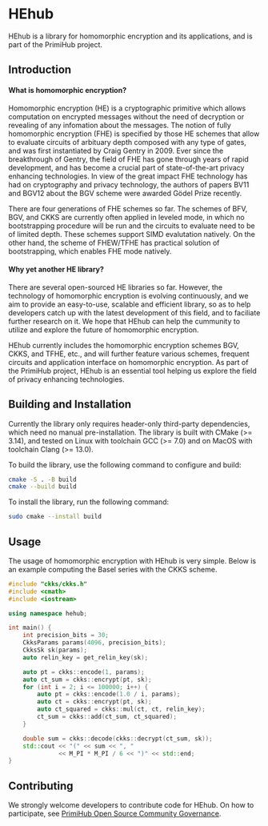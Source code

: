 # HEhub

HEhub is a library for homomorphic encryption and its applications, and is part of the PrimiHub project.

## Introduction

#### What is homomorphic encryption?
Homomorphic encryption (HE) is a cryptographic primitive which allows computation on encrypted messages without the need of decryption or revealing of any infomation about the messages. The notion of fully homomorphic encryption (FHE) is specified by those HE schemes that allow to evaluate circuits of arbituary depth composed with any type of gates, and was first instantiated by Craig Gentry in 2009. Ever since the breakthrough of Gentry, the field of FHE has gone through years of rapid development, and has become a crucial part of state-of-the-art privacy enhancing technologies. In view of the great impact FHE technology has had on cryptography and privacy technology, the authors of papers BV11 and BGV12 about the BGV scheme were awarded Gödel Prize recently.

There are four generations of FHE schemes so far. The schemes of BFV, BGV, and CKKS are currently often applied in leveled mode, in which no bootstrapping procedure will be run and the circuits to evaluate need to be of limited depth. These schemes support SIMD evalutation natively. On the other hand, the scheme of FHEW/TFHE has practical solution of bootstrapping, which enables FHE mode natively. 

#### Why yet another HE library?
There are several open-sourced HE libraries so far. However, the technology of homomorphic encryption is evolving continuously, and we aim to provide an easy-to-use, scalable and efficient library, so as to help developers catch up with the latest development of this field, and to faciliate further research on it. We hope that HEhub can help the cummunity to utilize and explore the future of homomorphic encryption. 

HEhub currently includes the homomorphic encryption schemes BGV, CKKS, and TFHE, etc., and will further feature various schemes, frequent circuits and application interface on homomorphic encryption. As part of the PrimiHub project, HEhub is an essential tool helping us explore the field of privacy enhancing technologies.

## Building and Installation 
Currently the library only requires header-only third-party dependencies, which need no manual pre-installation. The library is built with CMake (>= 3.14), and tested on Linux with toolchain GCC (>= 7.0) and on MacOS with toolchain Clang (>= 13.0).

To build the library, use the following command to configure and build:
```bash
cmake -S . -B build
cmake --build build
```

To install the library, run the following command:
```bash
sudo cmake --install build
```

## Usage

The usage of homomorphic encryption with HEhub is very simple. Below is an example computing the Basel series with the CKKS scheme.

```cpp
#include "ckks/ckks.h"
#include <cmath>
#include <iostream>

using namespace hehub;

int main() {
    int precision_bits = 30;
    CkksParams params(4096, precision_bits);
    CkksSk sk(params);
    auto relin_key = get_relin_key(sk);

    auto pt = ckks::encode(1, params);
    auto ct_sum = ckks::encrypt(pt, sk);
    for (int i = 2; i <= 100000; i++) {
        auto pt = ckks::encode(1.0 / i, params);
        auto ct = ckks::encrypt(pt, sk);
        auto ct_squared = ckks::mul(ct, ct, relin_key);
        ct_sum = ckks::add(ct_sum, ct_squared);
    }

    double sum = ckks::decode(ckks::decrypt(ct_sum, sk));
    std::cout << "(" << sum << ", " 
              << M_PI * M_PI / 6 << ")" << std::end;
}

```

## Contributing
We strongly welcome developers to contribute code for HEhub. On how to participate, see [PrimiHub Open Source Community Governance](http://docs.primihub.com/docs/primihub-community).
